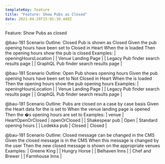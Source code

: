 ```yaml
---
templateKey: feature
title: "Feature: Show Pubs as Closed"
date: 2021-04-29T15:01:39.440Z
---
```

Feature: Show Pubs as closed



@bau-181
Scenario Outline: Closed Pub is shown as Closed
Given the pub opening hours have been set to Closed in Heart
When the <openingHoursLocation> is loaded
Then the opening hours show the pub is closed
Examples:
| openingHoursLocation |
| Venue Landing Page |
| Legacy Pub finder search results page |
| GraphQL Pub finder search results page |




@bau-181
Scenario Outline: Open Pub shows opening hours
Given the pub opening hours have been set to Not Closed in Heart
When the <openingHoursLocation> is loaded
Then the opening hours show the pub opening hours
Examples:
| openingHoursLocation |
| Venue Landing Page |
| Legacy Pub finder search results page |
| GraphQL Pub finder search results page |




@bau-181
Scenario Outline: Pubs are closed on a case by case basis
Given the Heart data for the <venue> is set to <HeartOpenOrClosed>
When the venue landing page is opened
Then the <venue>�s opening hours are set to <openOrClosed>
Examples:
| venue | HeartOpenOrClosed | openOrClosed |
| Shakespear pub | Open | Standard opening hours |
| Lodekka pub | Closed | Closed |




@bau-181
Scenario Outline: Closed message can be changed in the CMS
Given the <brand> closed message is in the CMS
When this message is changed by the user
Then the new closed message is shown on the appropriate <brand> venues
Examples:
| Greene King |
| Hungry Horse |
| Belhaven Inns |
| Chef and Brewer |
| Farmhouse Inns |